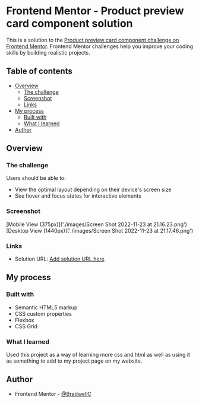 # Frontend Mentor - Product preview card component solution

This is a solution to the [Product preview card component challenge on Frontend Mentor](https://www.frontendmentor.io/challenges/product-preview-card-component-GO7UmttRfa). Frontend Mentor challenges help you improve your coding skills by building realistic projects.

## Table of contents

- [Overview](#overview)
  - [The challenge](#the-challenge)
  - [Screenshot](#screenshot)
  - [Links](#links)
- [My process](#my-process)
  - [Built with](#built-with)
  - [What I learned](#what-i-learned)
- [Author](#author)

## Overview

### The challenge

Users should be able to:

- View the optimal layout depending on their device's screen size
- See hover and focus states for interactive elements

### Screenshot

[Mobile View (375px)]('./images/Screen Shot 2022-11-23 at 21.16.23.png')
[Desktop View (1440px)]('./images/Screen Shot 2022-11-23 at 21.17.46.png')

### Links

- Solution URL: [Add solution URL here](https://your-solution-url.com)

## My process

### Built with

- Semantic HTML5 markup
- CSS custom properties
- Flexbox
- CSS Grid

### What I learned

Used this project as a way of learning more css and html as well as using it as something to add to my project page on my website.

## Author

- Frontend Mentor - [@BradwellC](https://www.frontendmentor.io/profile/BradwellC)
